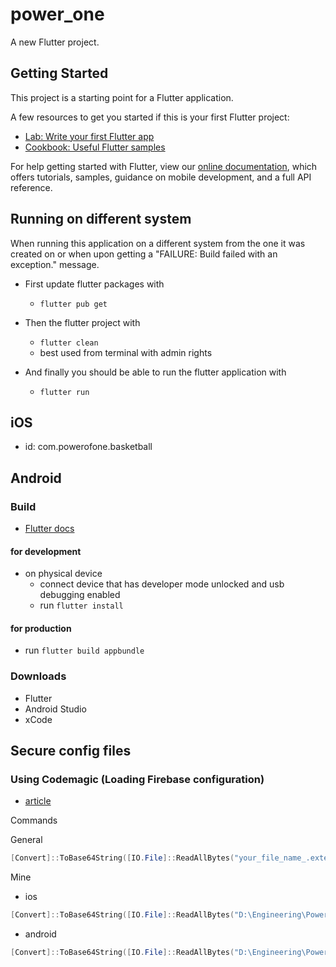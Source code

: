 # power_one

A new Flutter project.

## Getting Started

This project is a starting point for a Flutter application.

A few resources to get you started if this is your first Flutter project:

- [Lab: Write your first Flutter app](https://flutter.dev/docs/get-started/codelab)
- [Cookbook: Useful Flutter samples](https://flutter.dev/docs/cookbook)

For help getting started with Flutter, view our
[online documentation](https://flutter.dev/docs), which offers tutorials,
samples, guidance on mobile development, and a full API reference.

## Running on different system

When running this application on a different system from the one it was created on or when upon getting a "FAILURE: Build failed with an exception." message.

- First update flutter packages with

  - `flutter pub get`

- Then the flutter project with

  - `flutter clean`
  - best used from terminal with admin rights

- And finally you should be able to run the flutter application with
  - `flutter run`

## iOS

- id: com.powerofone.basketball

## Android

### Build

- [Flutter docs](https://docs.flutter.dev/deployment/android)

#### for development

- on physical device
  - connect device that has developer mode unlocked and usb debugging enabled
  - run `flutter install`

#### for production

- run `flutter build appbundle`

### Downloads

- Flutter
- Android Studio
- xCode

## Secure config files

### Using Codemagic (Loading Firebase configuration)

- [article](https://docs.codemagic.io/variables/environment-variable-groups/#storing-sensitive-valuesfiles)

Commands

General

```powershell
[Convert]::ToBase64String([IO.File]::ReadAllBytes("your_file_name_.extension")) | Set-Clipboard
```

Mine

- ios

```powershell
[Convert]::ToBase64String([IO.File]::ReadAllBytes("D:\Engineering\PowerofOne_Flutter\ios\Runner\Info.plist")) | Set-Clipboard
```

- android

```powershell
[Convert]::ToBase64String([IO.File]::ReadAllBytes("D:\Engineering\PowerofOne_Flutter\android\app\google-services.json")) | Set-Clipboard
```
